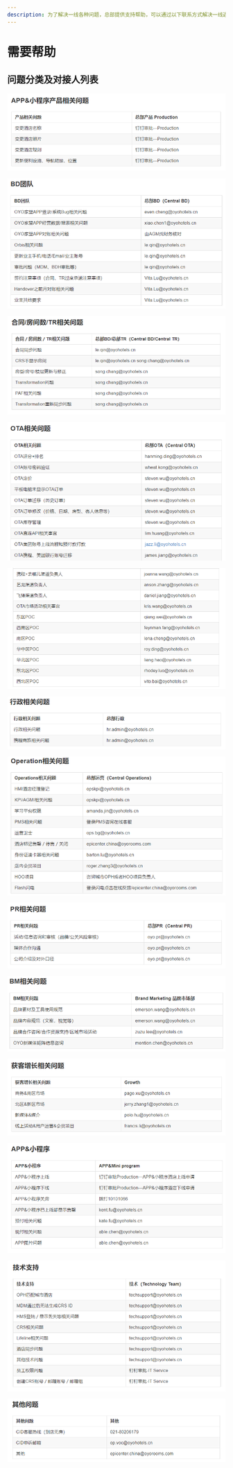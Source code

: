 ```yaml
---
description: 为了解决一线各种问题，总部提供支持帮助，可以通过以下联系方式解决一线遇到的问题。
---
```


# 需要帮助

## 问题分类及对接人列表

![](.gitbook/assets/image%20%2896%29.png)

![](.gitbook/assets/image%20%28275%29.png)

![](.gitbook/assets/image%20%28253%29.png)

![](.gitbook/assets/image%20%2859%29.png)

![](.gitbook/assets/image%20%28191%29.png)

![](.gitbook/assets/image%20%28129%29.png)

![](.gitbook/assets/image%20%2829%29.png)

![](.gitbook/assets/image%20%28245%29.png)

![](.gitbook/assets/image%20%2874%29.png)

![](.gitbook/assets/image%20%28179%29.png)

![](.gitbook/assets/image%20%28128%29.png)

![](.gitbook/assets/image%20%28125%29.png)

![](.gitbook/assets/image%20%28160%29.png)

